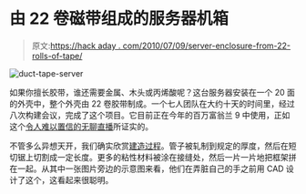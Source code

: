 # 由 22 卷磁带组成的服务器机箱

> 原文:[https://hack aday . com/2010/07/09/server-enclosure-from-22-rolls-of-tape/](https://hackaday.com/2010/07/09/server-enclosure-from-22-rolls-of-tape/)

![](../Images/3de81aecbd8b6ff7213e26d15e13ec5e.png "duct-tape-server")

如果你擅长胶带，谁还需要金属、木头或丙烯酸呢？这台服务器安装在一个 20 面的外壳中，整个外壳由 22 卷胶带制成。一个七人团队在大约十天的时间里，经过八次构建会议，完成了这个项目。它目前正在今年的百万富翁兰 9 中使用，正如这个[令人难以置信的无聊直播](http://www.ustream.tv/channel/duct-tape-server)所证实的。

不管多么异想天开，我们确实欣赏[建造过程](http://ducttapeserver.blogspot.com/2010/07/building-d20ts.html)。管子被轧制到规定的厚度，然后在短切锯上切割成一定长度。更多的粘性材料被涂在接缝处，然后一片一片地把框架拼在一起。从其中一张图片旁边的示意图来看，他们在弄脏自己的手之前用 CAD 设计了这个，这看起来很聪明。